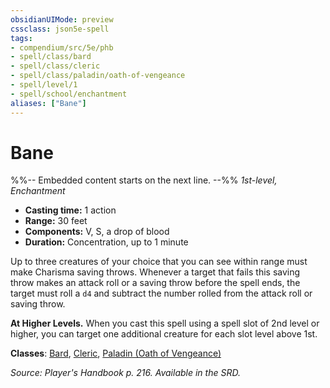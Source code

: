 ```yaml
---
obsidianUIMode: preview
cssclass: json5e-spell
tags:
- compendium/src/5e/phb
- spell/class/bard
- spell/class/cleric
- spell/class/paladin/oath-of-vengeance
- spell/level/1
- spell/school/enchantment
aliases: ["Bane"]
---
```

# Bane
%%-- Embedded content starts on the next line. --%%
*1st-level, Enchantment*  

- **Casting time:** 1 action
- **Range:** 30 feet
- **Components:** V, S, a drop of blood
- **Duration:** Concentration, up to 1 minute

Up to three creatures of your choice that you can see within range must make Charisma saving throws. Whenever a target that fails this saving throw makes an attack roll or a saving throw before the spell ends, the target must roll a `d4` and subtract the number rolled from the attack roll or saving throw.

**At Higher Levels.** When you cast this spell using a spell slot of 2nd level or higher, you can target one additional creature for each slot level above 1st.

**Classes**: [Bard](/compendium/classes/bard.md), [Cleric](/compendium/classes/cleric.md), [Paladin (Oath of Vengeance)](/compendium/classes/paladin-oath-of-vengeance.md)

*Source: Player's Handbook p. 216. Available in the SRD.*